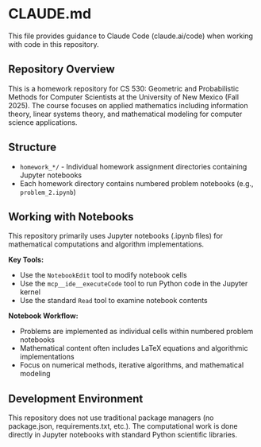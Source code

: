 # CLAUDE.md

This file provides guidance to Claude Code (claude.ai/code) when working with code in this repository.

## Repository Overview

This is a homework repository for CS 530: Geometric and Probabilistic Methods for Computer Scientists at the University of New Mexico (Fall 2025). The course focuses on applied mathematics including information theory, linear systems theory, and mathematical modeling for computer science applications.

## Structure

- `homework_*/` - Individual homework assignment directories containing Jupyter notebooks
- Each homework directory contains numbered problem notebooks (e.g., `problem_2.ipynb`)

## Working with Notebooks

This repository primarily uses Jupyter notebooks (.ipynb files) for mathematical computations and algorithm implementations.

**Key Tools:**
- Use the `NotebookEdit` tool to modify notebook cells
- Use the `mcp__ide__executeCode` tool to run Python code in the Jupyter kernel
- Use the standard `Read` tool to examine notebook contents

**Notebook Workflow:**
- Problems are implemented as individual cells within numbered problem notebooks
- Mathematical content often includes LaTeX equations and algorithmic implementations
- Focus on numerical methods, iterative algorithms, and mathematical modeling

## Development Environment

This repository does not use traditional package managers (no package.json, requirements.txt, etc.). The computational work is done directly in Jupyter notebooks with standard Python scientific libraries.